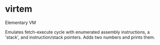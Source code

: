 # virtem
Elementary VM


Emulates fetch-execute cycle with enumerated assembly instructions, a 'stack', and instruction/stack pointers.
Adds two numbers and prints them.
